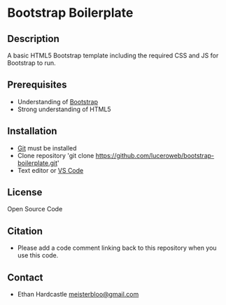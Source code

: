 # Bootstrap Boilerplate

## Description
A basic HTML5 Bootstrap template including the required CSS and JS for Bootstrap to run.

## Prerequisites
- Understanding of [Bootstrap](https://getbootstrap.com/)
- Strong understanding of HTML5

## Installation
- [Git](https://git-scm.com/) must be installed
- Clone repository 'git clone https://github.com/luceroweb/bootstrap-boilerplate.git'
- Text editor or [VS Code](https://code.visualstudio.com/)

## License
Open Source Code

## Citation
- Please add a code comment linking back to this repository when you use this code.

## Contact
- Ethan Hardcastle meisterbloo@gmail.com